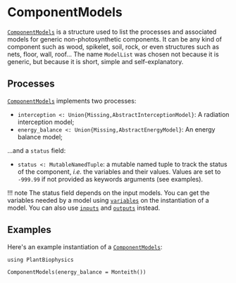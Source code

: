 # ComponentModels

[`ComponentModels`](@ref) is a structure used to list the processes and associated models for
generic non-photosynthetic components. It can be any kind of component such as wood, spikelet, soil, rock, or even structures such as nets, floor, wall, roof... The name `ModelList` was chosen not because it is generic, but because it is short, simple and self-explanatory.

## Processes

[`ComponentModels`](@ref) implements two processes:

- `interception <: Union{Missing,AbstractInterceptionModel}`: A radiation interception model;
- `energy_balance <: Union{Missing,AbstractEnergyModel}`: An energy balance model;

...and a `status` field:

- `status <: MutableNamedTuple`: a mutable named tuple to track the status of the component, *i.e.* the variables and their values. Values are set to `-999.99` if not provided as keywords arguments (see examples).

!!! note
    The status field depends on the input models. You can get the variables needed by a model using [`variables`](@ref) on the instantiation of a model. You can also use [`inputs`](@ref) and [`outputs`](@ref) instead.

## Examples

Here's an example instantiation of a [`ComponentModels`](@ref):

```@setup usepkg
using PlantBiophysics
```

```@example usepkg
ComponentModels(energy_balance = Monteith())
```
